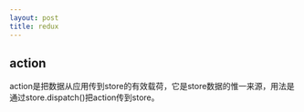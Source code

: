 ```yaml
---
layout: post
title: redux
---
```

## action
action是把数据从应用传到store的有效载荷，它是store数据的惟一来源，用法是通过store.dispatch()把action传到store。

